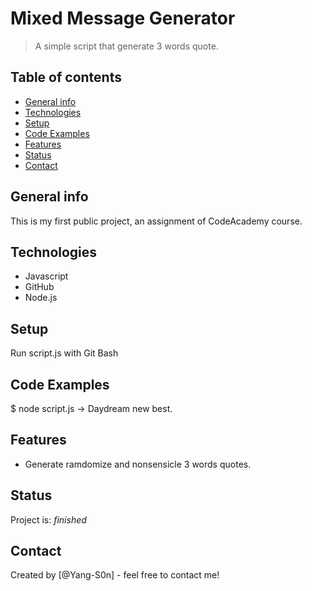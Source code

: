 # Mixed Message Generator
> A simple script that generate 3 words quote.

## Table of contents
* [General info](#general-info)
* [Technologies](#technologies)
* [Setup](#setup)
* [Code Examples](#code-examples)
* [Features](#features)
* [Status](#status)
* [Contact](#contact)

## General info
This is my first public project, an assignment of CodeAcademy course. 

## Technologies
* Javascript
* GitHub
* Node.js

## Setup
Run script.js with Git Bash

## Code Examples
$ node script.js ->
Daydream new best.

## Features
* Generate ramdomize and nonsensicle 3 words quotes.

## Status
Project is: _finished_

## Contact
Created by [@Yang-S0n] - feel free to contact me!